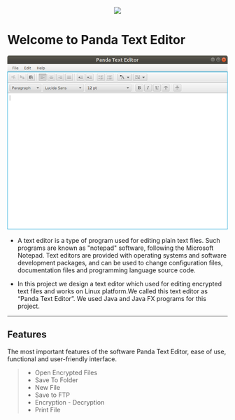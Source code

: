 <p align="center">
  <img src="http://icons.iconarchive.com/icons/thehoth/seo/256/seo-panda-icon.png">
</p>

Welcome to Panda Text Editor
========================

![img](img/img1.png)

 - A text editor is a type of program used for editing plain text files. Such programs are known as "notepad" software, following the Microsoft Notepad. Text editors are provided with operating systems and software development packages, and can be used to change configuration files, documentation files and programming language source code. 

 - In this project we design a text editor which used for editing encrypted text files and works on Linux platform.We called this text editor as “Panda Text Editor”. We used  Java and Java FX programs for this project. 


----------


Features
-------------

The most important features of the software Panda Text Editor, ease of use, functional and user-friendly interface.


> - Open Encrypted Files
> - Save To Folder
> - New File
> - Save to FTP
> - Encryption - Decryption
> - Print File


